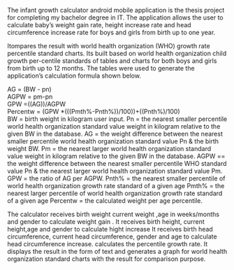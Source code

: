 The infant growth calculator android mobile application is the thesis project for completing my bachelor degree in IT.
The application allows the user to calculate baby’s weight gain rate, height increase rate and head circumference increase rate for boys and girls from birth up to one year.


Itompares the result with world health organization (WHO) growth rate percentile standard charts. 
Its built based on world health organization child growth per-centile standards of tables and charts for both boys and girls from birth up to 12 months. The tables were used to generate the application’s calculation formula shown below.


AG = (BW - pn)							             
AGPW = pm-pn							              
GPW =((AG))/AGPW     							               
 Percentw = (GPW *(((Pmth%-Pnth%))/100))+((Pnth%)/100)		    
BW = birth weight in kilogram user input.
Pn = the nearest smaller percentile world health organization standard value weight in kilogram relative to the given BW in the database.
AG = the weight difference between the nearest smaller percentile world health organization standard value Pn & the birth weight BW.
Pm = the nearest larger world health organization standard value weight in kilogram relative to the given BW in the database.
AGPW == the weight difference between the nearest smaller percentile WHO standard value Pn & the nearest larger world health organization standard value Pm.
GPW = the ratio of AG per AGPW.
Pnth% = the nearest smaller percentile of world health organization growth rate standard of a given age 
Pmth% = the nearest larger percentile of world health organization growth rate standard of a given age 
Percentw = the calculated weight per age percentile.



The calculator receives birth weight  current weight ,age in weeks/months and gender to calculate weight gain .
It receives birth height, current height,age and gender to calculate hight increase
It receives birth head circumference, current head circumference, gender and age to calculate head circumference increase.
calculates the percentile growth rate. 
It displays the result in the form of text and generates a graph for world health organization standard charts with the result for comparison purpose.
